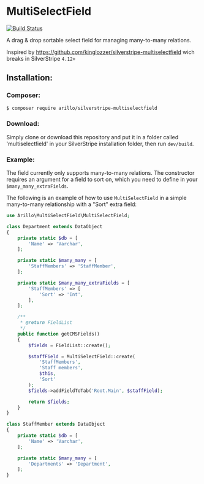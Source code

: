# MultiSelectField

[![Build Status](https://travis-ci.org/arillo-ch/silverstripe-multiselectfield.png?branch=master)](https://travis-ci.org/arillo-ch/silverstripe-multiselectfield)

A drag & drop sortable select field for managing many-to-many relations.

Inspired by https://github.com/kinglozzer/silverstripe-multiselectfield wich breaks in SilverStripe `4.12+`

<!-- ![field](images/field.png) -->

## Installation:

### Composer:

```bash
$ composer require arillo/silverstripe-multiselectfield
```

### Download:

Simply clone or download this repository and put it in a folder called 'multiselectfield' in your SilverStripe installation folder, then run `dev/build`.

### Example:

The field currently only supports many-to-many relations. The constructor requires an argument for a field to sort on, which you need to define in your `$many_many_extraFields`.

The following is an example of how to use `MultiSelectField` in a simple many-to-many relationship with a "Sort" extra field:

```php
use Arillo\MultiSelectField\MultiSelectField;

class Department extends DataObject
{
    private static $db = [
        'Name' => 'Varchar',
    ];

    private static $many_many = [
        'StaffMembers' => 'StaffMember',
    ];

    private static $many_many_extraFields = [
        'StaffMembers' => [
            'Sort' => 'Int',
        ],
    ];

    /**
     * @return FieldList
     */
    public function getCMSFields()
    {
        $fields = FieldList::create();

        $staffField = MultiSelectField::create(
            'StaffMembers',
            'Staff members',
            $this,
            'Sort'
        );
        $fields->addFieldToTab('Root.Main', $staffField);

        return $fields;
    }
}
```

```php
class StaffMember extends DataObject
{
    private static $db = [
        'Name' => 'Varchar',
    ];

    private static $many_many = [
        'Departments' => 'Department',
    ];
}
```
